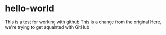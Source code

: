 # hello-world
This is a test for working with github
This is a change from the original
Here, we're trying to get aquainted with GitHub

